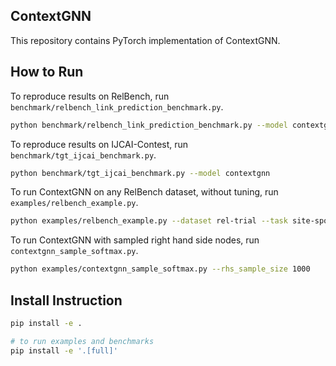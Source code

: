 ## ContextGNN

This repository contains PyTorch implementation of ContextGNN.

## How to Run

To reproduce results on RelBench, run `benchmark/relbench_link_prediction_benchmark.py`.

```sh
python benchmark/relbench_link_prediction_benchmark.py --model contextgnn
```

To reproduce results on IJCAI-Contest, run `benchmark/tgt_ijcai_benchmark.py`.

```sh
python benchmark/tgt_ijcai_benchmark.py --model contextgnn
```

To run ContextGNN on any RelBench dataset, without tuning, run `examples/relbench_example.py`.

```sh
python examples/relbench_example.py --dataset rel-trial --task site-sponsor-run --model contextgnn
```

To run ContextGNN with sampled right hand side nodes, run `contextgnn_sample_softmax.py`.

```sh
python examples/contextgnn_sample_softmax.py --rhs_sample_size 1000
```

## Install Instruction

```sh
pip install -e .

# to run examples and benchmarks
pip install -e '.[full]'
```
